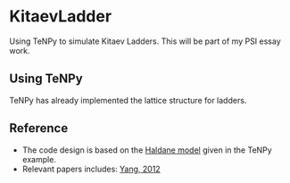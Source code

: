 # KitaevLadder
Using TeNPy to simulate Kitaev Ladders. This will be part of my PSI essay work.

## Using TeNPy
TeNPy has already implemented the lattice structure for ladders.

## Reference
 - The code design is based on the [Haldane model](https://github.com/tenpy/tenpy/blob/master/examples/chern_insulators/haldane_C3.py) given in the TeNPy example.
 - Relevant papers includes: [Yang, 2012](https://arxiv.org/pdf/1205.5792.pdf)
